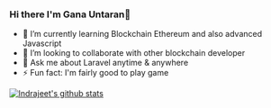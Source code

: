 ### Hi there I'm Gana Untaran👋


<!-- **ganauntaran3/ganauntaran3** is a ✨ _special_ ✨ repository because its `README.md` (this file) appears on your GitHub profile.

Here are some ideas to get you started: -->

- 🌱 I’m currently learning Blockchain Ethereum and also advanced Javascript
- 👯 I’m looking to collaborate with other blockchain developer
- 💬 Ask me about Laravel anytime & anywhere
- ⚡ Fun fact: I'm fairly good to play game


[![Indrajeet's github stats](https://github-readme-stats.vercel.app/api?username=ganauntaran3&count_private=true&include_all_commits=true&theme=radical)](https://google.com)

